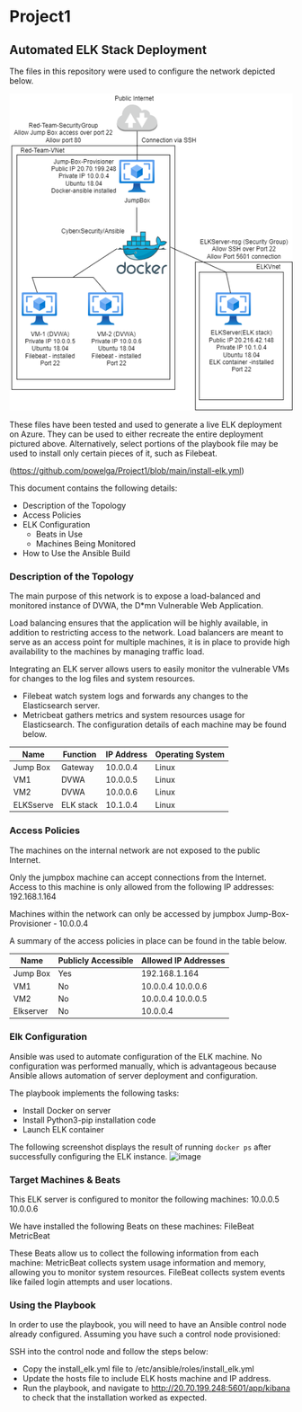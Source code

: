 # Project1
## Automated ELK Stack Deployment

The files in this repository were used to configure the network depicted below.

![image](https://github.com/powelga/Project1/blob/main/Project1%20Diagram.drawio.png)

These files have been tested and used to generate a live ELK deployment on Azure. They can be used to either recreate the entire deployment pictured above. Alternatively, select portions of the playbook file may be used to install only certain pieces of it, such as Filebeat.

(https://github.com/powelga/Project1/blob/main/install-elk.yml)

This document contains the following details:
- Description of the Topology
- Access Policies
- ELK Configuration
  - Beats in Use
  - Machines Being Monitored
- How to Use the Ansible Build


### Description of the Topology

The main purpose of this network is to expose a load-balanced and monitored instance of DVWA, the D*mn Vulnerable Web Application.

Load balancing ensures that the application will be highly available, in addition to restricting access to the network.
Load balancers are meant to serve as an access point for multiple machines, it is in place to provide high availability to the machines by managing traffic load.

Integrating an ELK server allows users to easily monitor the vulnerable VMs for changes to the log files and system resources.
- Filebeat watch system logs and forwards any changes to the Elasticsearch server. 
- Metricbeat gathers metrics and system resources usage for Elasticsearch. 
The configuration details of each machine may be found below.

| Name     | Function | IP Address | Operating System |
|----------|----------|------------|------------------|
| Jump Box | Gateway  | 10.0.0.4   | Linux            |
| VM1      | DVWA     | 10.0.0.5   | Linux            |
| VM2      | DVWA     | 10.0.0.6   | Linux            |
| ELKSserve| ELK stack| 10.1.0.4   | Linux            |

### Access Policies

The machines on the internal network are not exposed to the public Internet. 

Only the jumpbox machine can accept connections from the Internet. Access to this machine is only allowed from the following IP addresses:
192.168.1.164

Machines within the network can only be accessed by jumpbox
Jump-Box-Provisioner - 10.0.0.4 

A summary of the access policies in place can be found in the table below.

| Name     | Publicly Accessible | Allowed IP Addresses |
|----------|---------------------|----------------------|
| Jump Box | Yes                 | 192.168.1.164        |
|   VM1    | No                  | 10.0.0.4 10.0.0.6    |
|   VM2    | No                  | 10.0.0.4 10.0.0.5    |
| Elkserver| No                  | 10.0.0.4             |
### Elk Configuration

Ansible was used to automate configuration of the ELK machine. No configuration was performed manually, which is advantageous because Ansible allows automation of server deployment and configuration. 

The playbook implements the following tasks:
- Install Docker on server
- Install Python3-pip installation code 
- Launch ELK container

The following screenshot displays the result of running `docker ps` after successfully configuring the ELK instance.
![image](https://user-images.githubusercontent.com/98720098/179145041-23359e49-205a-4470-8976-bdb18177dbd0.png)


### Target Machines & Beats
This ELK server is configured to monitor the following machines:
10.0.0.5
10.0.0.6

We have installed the following Beats on these machines:
FileBeat
MetricBeat

These Beats allow us to collect the following information from each machine:
MetricBeat collects system usage information and memory, allowing you to monitor system resources. FileBeat collects system events like failed login attempts and user locations.

### Using the Playbook
In order to use the playbook, you will need to have an Ansible control node already configured. Assuming you have such a control node provisioned: 

SSH into the control node and follow the steps below:
- Copy the install_elk.yml file to /etc/ansible/roles/install_elk.yml
- Update the hosts file to include ELK hosts machine and IP address. 
- Run the playbook, and navigate to http://20.70.199.248:5601/app/kibana to check that the installation worked as expected.
